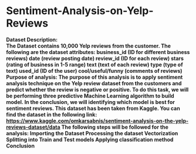 # Sentiment-Analysis-on-Yelp-Reviews

<strong>Dataset Description:<strong><br>
The Dataset contains 10,000 Yelp reviews from the customer. The following are the dataset attributes:
business_id (ID for different business reviews)
date (review posting date)
review_id (ID for each review)
stars (rating of business in 1-5 range)
text (text of each review)
type (type of text)
used_id (ID of the user)
cool/useful/funny (comments of reviews)
Purpose of analysis:
The purpose of this analysis is to apply sentiment analysis technique on the Yelp review dataset from the customers and predict whether the review is negative or positive. To do this task, we will be performing three predictive Machine Learning algorithm to build model. In the conclusion, we will identifying which model is best for sentiment reviews.
This dataset has been taken from Kaggle. You can find the dataset in the following link: https://www.kaggle.com/omkarsabnis/sentiment-analysis-on-the-yelp-reviews-dataset/data 
The following steps will be followed for the analysis:
Importing the Dataset
Processing the dataset
Vectorization
Splitting into Train and Test models
Applying classification method
Conclusion
